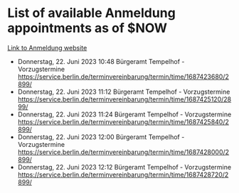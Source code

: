 # List of available Anmeldung appointments as of $NOW
[Link to Anmeldung website](https://service.berlin.de/terminvereinbarung/termin/tag.php?termin=1&anliegen[]=120686&dienstleisterlist=122210,122217,327316,122219,327312,122227,327314,122231,327346,122243,327348,122254,122252,329742,122260,329745,122262,329748,122271,327278,122273,327274,122277,327276,330436,122280,327294,122282,327290,122284,327292,122291,327270,122285,327266,122286,327264,122296,327268,150230,329760,122297,327286,122294,327284,122312,329763,122314,329775,122304,327330,122311,327334,122309,327332,317869,122281,327352,122279,329772,122283,122276,327324,122274,327326,122267,329766,122246,327318,122251,327320,122257,327322,122208,327298,122226,327300&herkunft=http%3A%2F%2Fservice.berlin.de%2Fdienstleistung%2F120686%2F)
- Donnerstag, 22. Juni 2023 10:48 Bürgeramt Tempelhof - Vorzugstermine https://service.berlin.de/terminvereinbarung/termin/time/1687423680/2899/
- Donnerstag, 22. Juni 2023 11:12 Bürgeramt Tempelhof - Vorzugstermine https://service.berlin.de/terminvereinbarung/termin/time/1687425120/2899/
- Donnerstag, 22. Juni 2023 11:24 Bürgeramt Tempelhof - Vorzugstermine https://service.berlin.de/terminvereinbarung/termin/time/1687425840/2899/
- Donnerstag, 22. Juni 2023 12:00 Bürgeramt Tempelhof - Vorzugstermine https://service.berlin.de/terminvereinbarung/termin/time/1687428000/2899/
- Donnerstag, 22. Juni 2023 12:12 Bürgeramt Tempelhof - Vorzugstermine https://service.berlin.de/terminvereinbarung/termin/time/1687428720/2899/
